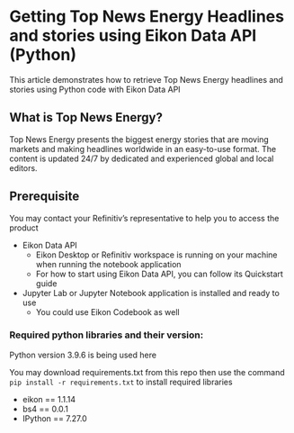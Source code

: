 # Getting Top News Energy Headlines and stories using Eikon Data API (Python)
This article demonstrates how to retrieve Top News Energy headlines and stories using Python code with Eikon Data API

## <a id="TopNewsEnergy"></a>What is Top News Energy?

Top News Energy presents the biggest energy stories that are moving markets and making headlines worldwide in an easy-to-use format. The content is updated 24/7 by dedicated and experienced global and local editors.

## <a id="Prerequisite"></a>Prerequisite
You may contact your Refinitiv’s representative to help you to access the product

- Eikon Data API
    - Eikon Desktop or Refinitiv workspace is running on your machine when running the notebook application
    - For how to start using Eikon Data API, you can follow its Quickstart guide
- Jupyter Lab or Jupyter Notebook application is installed and ready to use
    - You could use Eikon Codebook as well

### Required python libraries and their version:
Python version 3.9.6 is being used here

You may download requirements.txt from this repo then use the command `pip install -r requirements.txt` to install required libraries
-  eikon == 1.1.14
-  bs4 == 0.0.1
-  IPython == 7.27.0
